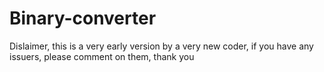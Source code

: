 # Binary-converter
Dislaimer, this is a very early version by a very new coder, if you have any issuers, please comment on them, thank you

